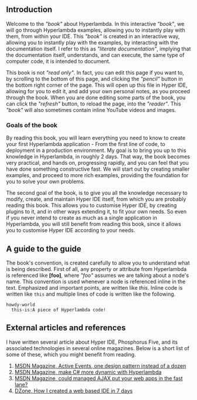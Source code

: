 ## Introduction

Welcome to the _"book"_ about Hyperlambda. In this interactive _"book"_, we will go through Hyperlambda examples, 
allowing you to instantly play with them, from within your IDE. This _"book"_ is created in an interactive way, 
allowing you to instantly play with the examples, by interacting with the documentation itself. I refer to 
this as _"literate documentation"_, implying that the documentation itself, understands, and can execute, the 
same type of computer code, it is intended to document.

This book is not _"read only"_. In fact, you can edit this page if you want to, by scrolling to the bottom of 
this page, and clicking the _"pencil"_ button in the bottom right corner of the page. This will open up this 
file in Hyper IDE, allowing for you to edit it, and add your own personal notes, as you proceed through the book. 
When you are done editing some parts of the book, you can click the _"refresh"_ button, to reload the page, into 
the _"reader"_. This _"book"_ will also sometimes contain inline YouTube videos and images.

### Goals of the book

By reading this book, you will learn everything you need to know to create your first Hyperlambda application - From the first 
line of code, to deployment in a production environment. My goal is to bring you up to this knowledge in Hyperlambda, 
in roughly 2 days. That way, the book becomes very practical, and hands on, progressing rapidly, and you can feel that 
you have done something constructive fast. We will start out by creating smaller examples, and proceed to more rich
examples, providing the foundation for you to solve your own problems.

The second goal of the book, is to give you all the knowledge necessary to modify, create, and maintain Hyper IDE itself,
from which you are probably reading this book. This allows you to customise Hyper IDE, by creating plugins to it, and
in other ways extending it, to fit your own needs. So even if you never intend to create as much as a single application
in Hyperlambda, you will still benefit from reading this book, since it allows you to customise Hyper IDE according to
your needs.

## A guide to the guide

The book's convention, is created carefully to allow you to understand what is being described. First of all, 
any property or attribute from Hyperlambda is referenced like **[foo]**, where *"foo"* assumes we are talking about
a node's name. This convention is used whenever a node is referenced inline in the text. Emphasized and important points, 
are written like *this*. Inline code is written like `this` and multiple lines of code is written like the following.

```
howdy-world
  this-is:A piece of Hyperlambda code!
```

## External articles and references

I have written several article about Hyper IDE, Phosphorus Five, and its associated technologies in several online magazines.
Below is a short list of some of these, which you might benefit from reading.

1. [MSDN Magazine, Active Events, one design pattern instead of a dozen](https://msdn.microsoft.com/en-us/magazine/mt795187)
2. [MSDN Magazine, make C# more dynamic with Hyperlambda](https://msdn.microsoft.com/en-us/magazine/mt809119)
3. [MSDN Magazine, could managed AJAX put your web apps in the fast lane?](https://msdn.microsoft.com/en-us/magazine/mt826343)
4. [DZone, How I created a web based IDE in 7 days](https://dzone.com/articles/how-i-created-a-web-based-ide-in-7-days)
